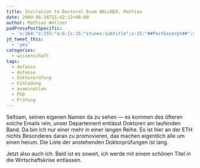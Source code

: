 ```yaml
---
title: Invitation to Doctoral Exam WELLNER, Mathias
date: 2009-06-16T15:42:12+00:00
author: Mathias Wellner
podPressPostSpecific:
  - 's:264:"s:255:"a:6:{s:15:"itunes:subtitle";s:15:"##PostExcerpt##";s:14:"itunes:summary";s:15:"##PostExcerpt##";s:15:"itunes:keywords";s:17:"##WordPressCats##";s:13:"itunes:author";s:10:"##Global##";s:15:"itunes:explicit";s:7:"Default";s:12:"itunes:block";s:7:"Default";}";";'
jd_tweet_this:
  - 'yes'
categories:
  - wissenschaft
tags:
  - defence
  - defense
  - Doktorprüfung
  - Einladung
  - examination
  - PhD
  - Prüfung
---
```

Seltsam, seinen eigenen Namen da zu sehen &mdash; es kommen des öfteren solche Emails rein, unser Departement entlässt Doktoren am laufenden Band. Da bin ich nur einer mehr in einer langen Reihe. Es ist hier an der ETH nichts Besonderes daran zu promovieren, das machen eigentlich alle um einen herum. Die Liste der anstehenden Doktorprüfungen ist lang.

Jetzt also auch ich. Bald ist es soweit, ich werde mit einem schönen Titel in die Wirtschaftskrise entlassen.
